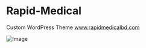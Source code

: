 # Rapid-Medical
Custom WordPress Theme <a hef="https://rapidmedicalbd.com/">www.rapidmedicalbd.com</a>

![Image](https://github.com/user-attachments/assets/1a6c8acd-4878-4e1b-b447-66201792cf93)

